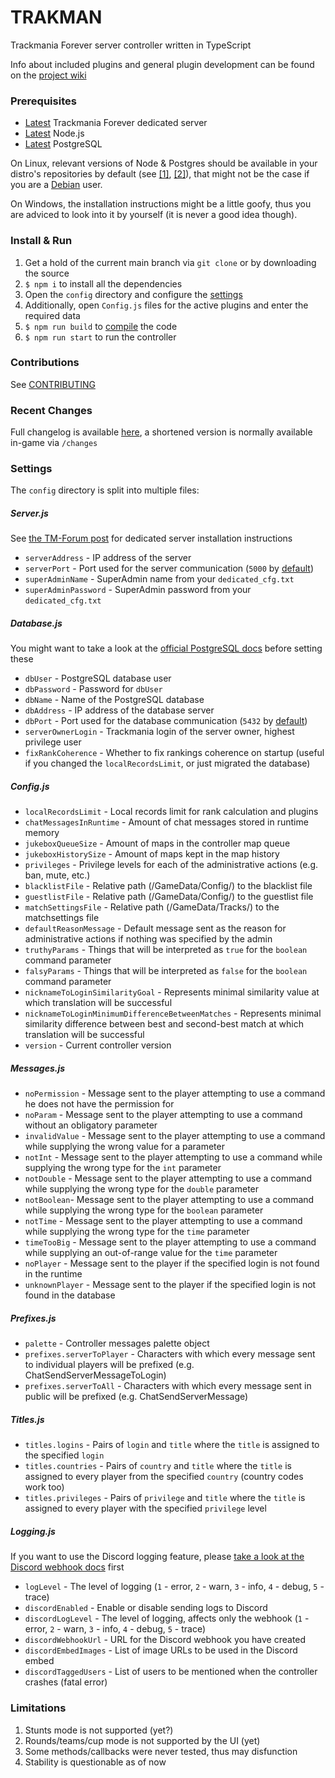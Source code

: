 # TRAKMAN
Trackmania Forever server controller written in TypeScript

Info about included plugins and general plugin development can be found on the [project wiki](https://github.com/felacek/trakman/wiki)
### Prerequisites
- [Latest](http://files2.trackmaniaforever.com/TrackmaniaServer_2011-02-21.zip) Trackmania Forever dedicated server
- [Latest](https://nodejs.org/en/download/current/) Node.js
- [Latest](https://www.postgresql.org/download/) PostgreSQL

On Linux, relevant versions of Node & Postgres should be available in your distro's repositories by default (see [[1]](https://repology.org/project/nodejs/versions),  [[2]](https://repology.org/project/postgresql/versions)), that might not be the case if you are a [Debian](https://packages.debian.org/bookworm/nodejs) user.

On Windows, the installation instructions might be a little goofy, thus you are adviced to look into it by yourself (it is never a good idea though).
### Install & Run
1. Get a hold of the current main branch via `git clone` or by downloading the source
2. `$ npm i` to install all the dependencies
3. Open the `config` directory and configure the [settings](#settings)
4. Additionally, open `Config.js` files for the active plugins and enter the required data
5. `$ npm run build` to [compile](https://www.typescriptlang.org/docs/handbook/typescript-tooling-in-5-minutes.html#compiling-your-code) the code
6. `$ npm run start` to run the controller
### Contributions
See [CONTRIBUTING](https://github.com/lythx/trakman/blob/main/CONTRIBUTING.md)
### Recent Changes
Full changelog is available [here](https://github.com/lythx/trakman/blob/main/CHANGELOG.md), a shortened version is normally available in-game via `/changes`
### Settings
The `config` directory is split into multiple files:
##### Server.js
See [the TM-Forum post](https://www.tm-forum.com/viewtopic.php?t=14203) for dedicated server installation instructions
- `serverAddress` - IP address of the server
- `serverPort` - Port used for the server communication (`5000` by [default](https://www.tm-forum.com/viewtopic.php?p=107361&hilit=5000#p107361))
- `superAdminName` - SuperAdmin name from your `dedicated_cfg.txt`
- `superAdminPassword` - SuperAdmin password from your `dedicated_cfg.txt`
##### Database.js
You might want to take a look at the [official PostgreSQL docs](https://www.postgresql.org/docs/current/) before setting these
- `dbUser` - PostgreSQL database user
- `dbPassword` - Password for `dbUser`
- `dbName` - Name of the PostgreSQL database
- `dbAddress` - IP address of the database server
- `dbPort` - Port used for the database communication (`5432` by [default](https://www.postgresql.org/docs/current/runtime-config-connection.html#RUNTIME-CONFIG-CONNECTION-SETTINGS))
- `serverOwnerLogin` - Trackmania login of the server owner, highest privilege user
- `fixRankCoherence` - Whether to fix rankings coherence on startup (useful if you changed the `localRecordsLimit`, or just migrated the database)
##### Config.js
- `localRecordsLimit` - Local records limit for rank calculation and plugins
- `chatMessagesInRuntime` - Amount of chat messages stored in runtime memory
- `jukeboxQueueSize` - Amount of maps in the controller map queue
- `jukeboxHistorySize` - Amount of maps kept in the map history
- `privileges` - Privilege levels for each of the administrative actions (e.g. ban, mute, etc.)
- `blacklistFile` - Relative path (/GameData/Config/) to the blacklist file
- `guestlistFile` - Relative path (/GameData/Config/) to the guestlist file
- `matchSettingsFile` - Relative path (/GameData/Tracks/) to the matchsettings file
- `defaultReasonMessage` - Default message sent as the reason for administrative actions if nothing was specified by the admin
- `truthyParams` - Things that will be interpreted as `true` for the `boolean` command parameter
- `falsyParams` - Things that will be interpreted as `false` for the `boolean` command parameter
- `nicknameToLoginSimilarityGoal` - Represents minimal similarity value at which translation will be successful
- `nicknameToLoginMinimumDifferenceBetweenMatches` - Represents minimal similarity difference between best and second-best match at which translation will be successful
- `version` - Current controller version
##### Messages.js
- `noPermission` - Message sent to the player attempting to use a command he does not have the permission for
- `noParam` - Message sent to the player attempting to use a command without an obligatory parameter
- `invalidValue` - Message sent to the player attempting to use a command while supplying the wrong value for a parameter
- `notInt` - Message sent to the player attempting to use a command while supplying the wrong type for the `int` parameter
- `notDouble` - Message sent to the player attempting to use a command while supplying the wrong type for the `double` parameter
- `notBoolean`- Message sent to the player attempting to use a command while supplying the wrong type for the `boolean` parameter
- `notTime` - Message sent to the player attempting to use a command while supplying the wrong type for the `time` parameter
- `timeTooBig` - Message sent to the player attempting to use a command while supplying an out-of-range value for the `time` parameter
- `noPlayer` - Message sent to the player if the specified login is not found in the runtime
- `unknownPlayer` - Message sent to the player if the specified login is not found in the database
##### Prefixes.js
- `palette` - Controller messages palette object
- `prefixes.serverToPlayer` - Characters with which every message sent to individual players will be prefixed (e.g. ChatSendServerMessageToLogin)
- `prefixes.serverToAll` - Characters with which every message sent in public will be prefixed (e.g. ChatSendServerMessage)
##### Titles.js
- `titles.logins` - Pairs of `login` and `title` where the `title` is assigned to the specified `login`
- `titles.countries` - Pairs of `country` and `title` where the `title` is assigned to every player from the specified `country` (country codes work too)
- `titles.privileges` - Pairs of `privilege` and `title` where the `title` is assigned to every player with the specified `privilege` level
##### Logging.js
If you want to use the Discord logging feature, please [take a look at the Discord webhook docs](https://support.discord.com/hc/en-us/articles/228383668-Intro-to-Webhooks) first
- `logLevel` - The level of logging (`1` - error, `2` - warn, `3` - info, `4` - debug, `5` - trace)
- `discordEnabled` - Enable or disable sending logs to Discord
- `discordLogLevel` - The level of logging, affects only the webhook (`1` - error, `2` - warn, `3` - info, `4` - debug, `5` - trace)
- `discordWebhookUrl` - URL for the Discord webhook you have created
- `discordEmbedImages` - List of image URLs to be used in the Discord embed
- `discordTaggedUsers` - List of users to be mentioned when the controller crashes (fatal error)
### Limitations
1. Stunts mode is not supported (yet?)
2. Rounds/teams/cup mode is not supported by the UI (yet)
3. Some methods/callbacks were never tested, thus may disfunction
4. Stability is questionable as of now
